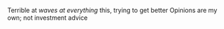 Terrible at *waves at everything* this, trying to get better
Opinions are my own; not investment advice
